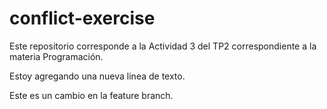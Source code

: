 # conflict-exercise
Este repositorio corresponde a la Actividad 3 del TP2 correspondiente a la materia Programación.

Estoy agregando una nueva linea de texto.

Este es un cambio en la feature branch.


